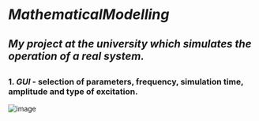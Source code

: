 # ***MathematicalModelling***
## ___My project at the university which simulates the operation of a real system.___
##
### 1. ***GUI*** - selection of parameters, frequency, simulation time, amplitude and type of excitation.
![image](https://user-images.githubusercontent.com/81360555/171272555-043d85f7-6a6a-434e-b4d5-14b7402958c5.png)


